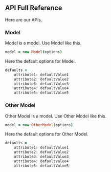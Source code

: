## API Full Reference

Here are our APIs.

### Model

Model is a model. Use Model like this.

```coffeescript
model = new Model(options)
```

Here the default options for Model.

```coffeescript
defaults =
    attribute1: defaultValue1
    attribute2: defaultValue2
    attribute3: defaultValue3
    attribute4: defaultValue4
    attribute5: defaultValue5
```

### Other Model

Other Model is a model. Use Other Model like this.

```coffeescript
model = new OtherModel(options)
```

Here the default options for Other Model.

```coffeescript
defaults =
    attribute1: defaultValue1
    attribute2: defaultValue2
    attribute3: defaultValue3
    attribute4: defaultValue4
    attribute5: defaultValue5
```